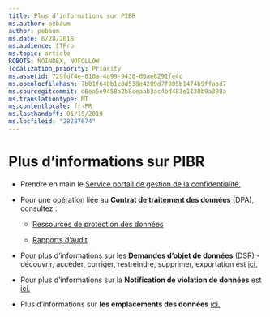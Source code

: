 ```yaml
---
title: Plus d’informations sur PIBR
ms.author: pebaum
author: pebaum
ms.date: 6/28/2018
ms.audience: ITPro
ms.topic: article
ROBOTS: NOINDEX, NOFOLLOW
localization_priority: Priority
ms.assetid: 729fdf4e-810a-4a99-9438-60ae8291fe4c
ms.openlocfilehash: 7b01f640b1c8d538e4209d7f905b1474b9ffabd7
ms.sourcegitcommit: d6ea5e9458a2b8ceaab3ac4bd483e1130b9a398a
ms.translationtype: MT
ms.contentlocale: fr-FR
ms.lasthandoff: 01/15/2019
ms.locfileid: "28287674"
---
```

# <a name="information-about-gdpr"></a>Plus d’informations sur PIBR

- Prendre en main le [Service portail de gestion de la confidentialité.](https://servicetrust.microsoft.com/ViewPage/GDPRGetStarted)
    
- Pour une opération liée au **Contrat de traitement des données** (DPA), consultez : 
    
  - [Ressources de protection des données](https://servicetrust.microsoft.com/ViewPage/TrustDocuments)
    
  - [Rapports d’audit](https://servicetrust.microsoft.com/ViewPage/MSComplianceGuide)
    
- Pour plus d’informations sur les **Demandes d’objet de données** (DSR) - découvrir, accéder, corriger, restreindre, supprimer, exportation est [ici.](https://docs.microsoft.com/en-us/microsoft-365/compliance/gdpr-dsr-office365)
    
- Pour plus d’informations sur la **Notification de violation de données** est [ici.](https://servicetrust.microsoft.com/ViewPage/GDPRBreach)
    
- Plus d’informations sur **les emplacements des données** [ici.](https://products.office.com/en-us/where-is-your-data-located?ms.officeurl=datamaps&amp;geo=All#All)
    

